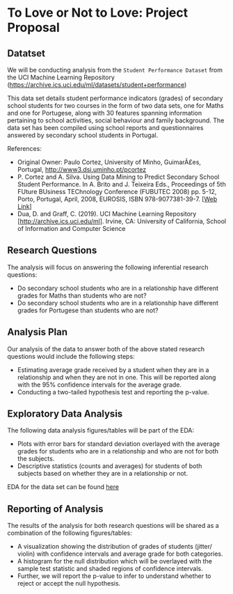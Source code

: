 # To Love or Not to Love: Project Proposal


## Datatset
We will be conducting analysis from the `Student Performance Dataset` from the UCI Machine Learning Repository (https://archive.ics.uci.edu/ml/datasets/student+performance)

This data set details student performance indicators (grades) of secondary school students for two courses in the form of two data sets, one for Maths and one for Portugese, along with 30 features spanning information pertaining to school activities, social behaviour and family background. The data set has been compiled using school reports and questionnaires answered by secondary school students in Portugal.

References:

- Original Owner: Paulo Cortez, University of Minho, GuimarÃ£es, Portugal, http://www3.dsi.uminho.pt/pcortez
- P. Cortez and A. Silva. Using Data Mining to Predict Secondary School Student Performance. In A. Brito and J. Teixeira Eds., Proceedings of 5th FUture BUsiness TEChnology Conference (FUBUTEC 2008) pp. 5-12, Porto, Portugal, April, 2008, EUROSIS, ISBN 978-9077381-39-7. [[Web Link](http://www3.dsi.uminho.pt/pcortez/student.pdf)]
- Dua, D. and Graff, C. (2019). UCI Machine Learning Repository [http://archive.ics.uci.edu/ml]. Irvine, CA: University of California, School of Information and Computer Science

## Research Questions

The analysis will focus on answering the following inferential research questions:

- Do secondary school students who are in a relationship have different grades for Maths than students who are not?
- Do secondary school students who are in a relationship have different grades for Portugese than students who are not?

## Analysis Plan

Our analysis of the data to answer both of the above stated research questions would include the following steps:

- Estimating average grade received by a student when they are in a relationship and when they are not in one. This will be reported along with the 95% confidence intervals for the average grade.
- Conducting a two-tailed hypothesis test and reporting the p-value.

## Exploratory Data Analysis

The following data analysis figures/tables will be part of the EDA:
- Plots with error bars for standard deviation overlayed with the average grades for students who are in a relationship and who are not for both the subjects.    
- Descriptive statistics (counts and averages) for students of both subjects based on whether they are in a relationship or not.

EDA for the data set can be found [here](https://github.com/UBC-MDS/DSCI-522_City_of_A-Stars_310/blob/master/eda/eda_students.ipynb)

## Reporting of Analysis

The results of the analysis for both research questions will be shared as a combination of the following figures/tables:

- A visualization showing the distribution of grades of students (jitter/ violin) with confidence intervals and average grade for both categories.
- A histogram for the null distribution which will be overlayed with the sample test statistic and shaded regions of confidence intervals.
- Further, we will report the p-value to infer to understand whether to reject or accept the null hypothesis.

